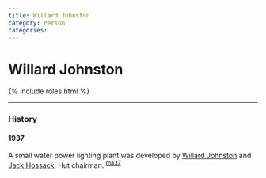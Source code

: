 ```yaml
---
title: Willard Johnston
category: Person
categories:
---
```

<!--img src="img/20YY-Person-Template.jpeg" style="width: 40%;" align="right"-->
# Willard Johnston

{% include roles.html %}

---
### History

#### 1937

A small water power lighting plant was developed by [Willard Johnston](Willard-Johnston) and [Jack Hossack](Jack-Hossack), Hut chairman. <sup>[ma37][]</sup>

[ma37]: Mountaineer-Annual#1937
